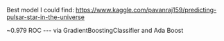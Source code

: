 


Best model I could find: https://www.kaggle.com/pavanraj159/predicting-pulsar-star-in-the-universe

~0.979 ROC  --- via GradientBoostingClassifier and Ada Boost
